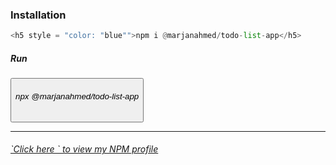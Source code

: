 <h3>Installation</h3>

```python
<h5 style = "color: "blue"">npm i @marjanahmed/todo-list-app</h5>
```

<h5>Run</h5>
<button><h6 style = "color: "blue"">npx @marjanahmed/todo-list-app</h6></button>

----------------------------------------------------------------

<h6 style = "color: "yellow;""><a href = "https://www.npmjs.com/~marjanahmed">`Click here ` to view my NPM profile</a></h6>
